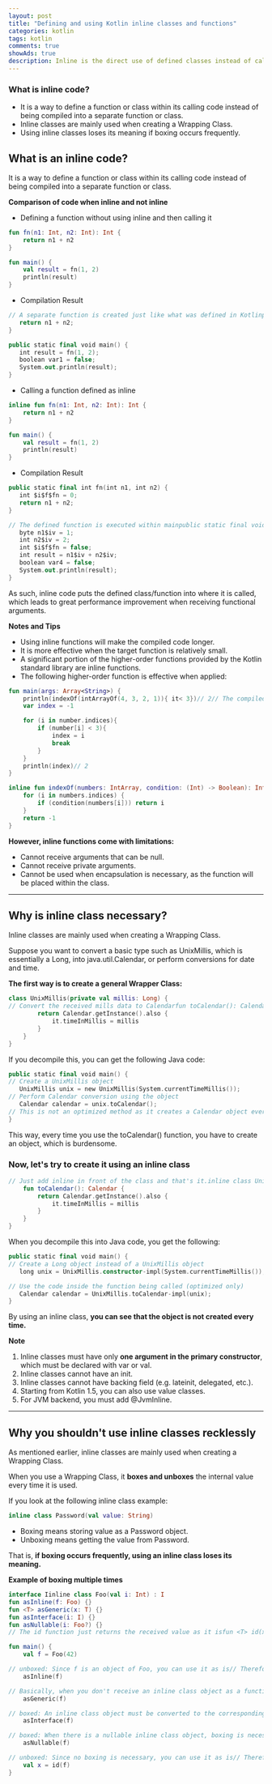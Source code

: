 ```yaml
---  
layout: post  
title: "Defining and using Kotlin inline classes and functions"  
categories: kotlin
tags: kotlin
comments: true
showAds: true
description: Inline is the direct use of defined classes instead of calling a function or class in the body, which is usually used when creating a wrapping class. However, using inline classes is not meaningful when boxing processes occur frequently.
---  
```


### What is inline code?
- It is a way to define a function or class within its calling code instead of being compiled into a separate function or class.
- Inline classes are mainly used when creating a Wrapping Class.
- Using inline classes loses its meaning if boxing occurs frequently.

## **What is an inline code?**

It is a way to define a function or class within its calling code instead of being compiled into a separate function or class.

**Comparison of code when inline and not inline**

- Defining a function without using inline and then calling it

``` kotlin
fun fn(n1: Int, n2: Int): Int {
    return n1 + n2
}

fun main() {
    val result = fn(1, 2)
    println(result)
}

```

- Compilation Result

``` kotlin
// A separate function is created just like what was defined in Kotlinpublic static final int fn(int n1, int n2) {
   return n1 + n2;
}

public static final void main() {
   int result = fn(1, 2);
   boolean var1 = false;
   System.out.println(result);
}

```

- Calling a function defined as inline

``` kotlin
inline fun fn(n1: Int, n2: Int): Int {
    return n1 + n2
}

fun main() {
    val result = fn(1, 2)
    println(result)
}

```

- Compilation Result

``` kotlin
public static final int fn(int n1, int n2) {
   int $i$f$fn = 0;
   return n1 + n2;
}

// The defined function is executed within mainpublic static final void main() {
   byte n1$iv = 1;
   int n2$iv = 2;
   int $i$f$fn = false;
   int result = n1$iv + n2$iv;
   boolean var4 = false;
   System.out.println(result);
}

```

As such, inline code puts the defined class/function into where it is called, which leads to great performance improvement when receiving functional arguments.

**Notes and Tips**

- Using inline functions will make the compiled code longer.
- It is more effective when the target function is relatively small.
- A significant portion of the higher-order functions provided by the Kotlin standard library are inline functions.
- The following higher-order function is effective when applied:

``` kotlin
fun main(args: Array<String>) {
    println(indexOf(intArrayOf(4, 3, 2, 1)){ it< 3})// 2// The compiled look of the inline indexOf() function is the followingval number =intArrayOf(4,3,2,1)
    var index = -1

    for (i in number.indices){
        if (number[i] < 3){
            index = i
            break
        }
    }
    println(index)// 2
}

inline fun indexOf(numbers: IntArray, condition: (Int) -> Boolean): Int {
    for (i in numbers.indices) {
        if (condition(numbers[i])) return i
    }
    return -1
}

```

**However, inline functions come with limitations:**

- Cannot receive arguments that can be null.
- Cannot receive private arguments.
- Cannot be used when encapsulation is necessary, as the function will be placed within the class.

---

## **Why is inline class necessary?**

Inline classes are mainly used when creating a Wrapping Class.

Suppose you want to convert a basic type such as UnixMillis, which is essentially a Long, into java.util.Calendar, or perform conversions for date and time.

**The first way is to create a general Wrapper Class:**

``` kotlin
class UnixMillis(private val millis: Long) {
// Convert the received mills data to Calendarfun toCalendar(): Calendar {
        return Calendar.getInstance().also {
            it.timeInMillis = millis
        }
    }
}

```

If you decompile this, you can get the following Java code:

``` kotlin
public static final void main() {
// Create a UnixMillis object
   UnixMillis unix = new UnixMillis(System.currentTimeMillis());
// Perform Calendar conversion using the object
   Calendar calendar = unix.toCalendar();
// This is not an optimized method as it creates a Calendar object every time
}

```

This way, every time you use the toCalendar() function, you have to create an object, which is burdensome.

### **Now, let's try to create it using an inline class**

``` kotlin
// Just add inline in front of the class and that's it.inline class UnixMillis(private val millis: Long) {
    fun toCalendar(): Calendar {
        return Calendar.getInstance().also {
            it.timeInMillis = millis
        }
    }
}

```

When you decompile this into Java code, you get the following:

``` kotlin
public static final void main() {
// Create a Long object instead of a UnixMillis object
   long unix = UnixMillis.constructor-impl(System.currentTimeMillis());

// Use the code inside the function being called (optimized only)
   Calendar calendar = UnixMillis.toCalendar-impl(unix);
}

```

By using an inline class, **you can see that the object is not created every time.**

**Note**

1. Inline classes must have only **one argument in the primary constructor**, which must be declared with var or val.
2. Inline classes cannot have an init.
3. Inline classes cannot have backing field (e.g. lateinit, delegated, etc.).
4. Starting from Kotlin 1.5, you can also use value classes.
5. For JVM backend, you must add @JvmInline.

---

## Why you shouldn't use inline classes recklessly

As mentioned earlier, inline classes are mainly used when creating a Wrapping Class.

When you use a Wrapping Class, it **boxes and unboxes** the internal value every time it is used.

If you look at the following inline class example:

``` kotlin
inline class Password(val value: String)

```

- Boxing means storing value as a Password object.
- Unboxing means getting the value from Password.

That is, **if boxing occurs frequently, using an inline class loses its meaning.**

**Example of boxing multiple times**

``` kotlin
interface Iinline class Foo(val i: Int) : I
fun asInline(f: Foo) {}
fun <T> asGeneric(x: T) {}
fun asInterface(i: I) {}
fun asNullable(i: Foo?) {}
// The id function just returns the received value as it isfun <T> id(x: T): T = x

fun main() {
    val f = Foo(42)

// unboxed: Since f is an object of Foo, you can use it as is// Therefore, there is no need to box/unbox again when using f
    asInline(f)

// Basically, when you don't receive an inline class object as a function argument// You have to box it once and then unbox it again// boxed: Since the Foo object is received as a generic type T, boxing is necessary// Therefore, you have to box it once and then unbox it again to use f
    asGeneric(f)

// boxed: An inline class object must be converted to the corresponding interface// Therefore, you have to box it once to use f
    asInterface(f)

// boxed: When there is a nullable inline class object, boxing is necessary// Therefore, you have to box it once and then unbox it again to use f
    asNullable(f)

// unboxed: Since no boxing is necessary, you can use it as is// Therefore, you don't have to box/unbox again when using f
    val x = id(f)
}

```